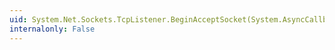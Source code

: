 ```yaml
---
uid: System.Net.Sockets.TcpListener.BeginAcceptSocket(System.AsyncCallback,System.Object)
internalonly: False
---
```

